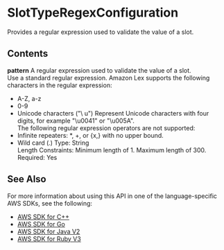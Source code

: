 # SlotTypeRegexConfiguration<a name="API_SlotTypeRegexConfiguration"></a>

Provides a regular expression used to validate the value of a slot\.

## Contents<a name="API_SlotTypeRegexConfiguration_Contents"></a>

 **pattern**   <a name="lex-Type-SlotTypeRegexConfiguration-pattern"></a>
A regular expression used to validate the value of a slot\.   
Use a standard regular expression\. Amazon Lex supports the following characters in the regular expression:  
+ A\-Z, a\-z
+ 0\-9
+ Unicode characters \("\\ u<Unicode>"\)
Represent Unicode characters with four digits, for example "\\u0041" or "\\u005A"\.  
The following regular expression operators are not supported:  
+ Infinite repeaters: \*, \+, or \{x,\} with no upper bound\.
+ Wild card \(\.\)
Type: String  
Length Constraints: Minimum length of 1\. Maximum length of 300\.  
Required: Yes

## See Also<a name="API_SlotTypeRegexConfiguration_SeeAlso"></a>

For more information about using this API in one of the language\-specific AWS SDKs, see the following:
+  [ AWS SDK for C\+\+](https://docs.aws.amazon.com/goto/SdkForCpp/lex-models-2017-04-19/SlotTypeRegexConfiguration) 
+  [ AWS SDK for Go](https://docs.aws.amazon.com/goto/SdkForGoV1/lex-models-2017-04-19/SlotTypeRegexConfiguration) 
+  [ AWS SDK for Java V2](https://docs.aws.amazon.com/goto/SdkForJavaV2/lex-models-2017-04-19/SlotTypeRegexConfiguration) 
+  [ AWS SDK for Ruby V3](https://docs.aws.amazon.com/goto/SdkForRubyV3/lex-models-2017-04-19/SlotTypeRegexConfiguration) 